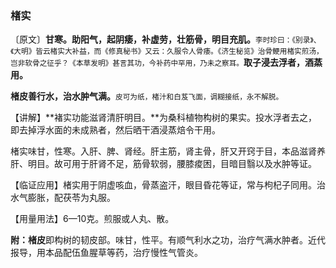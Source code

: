 ### 楮实

〔原文〕**甘寒。助阳气，起阴痿，补虚劳，壮筋骨，明目充肌。**<small>李时珍曰：《别录》、《大明》皆云楮实大补益，而《修真秘书》又云：久服令人骨痿。《济生秘览》治骨鲠用楮实煎汤，岂非软骨之征乎？《本草发明》甚言其功，今补药中罕用，乃未之察耳。</small>**取子浸去浮者，酒蒸用。**

**楮皮善行水，治水肿气满。**<small>皮可为纸，楮汁和白芨飞面，调糊接纸，永不解脱。</small>

【讲解】**褚实功能滋肾清肝明目。**为桑科植物构树的果实。投水浮者去之，即去掉浮水面的未成熟者，然后晒干酒浸蒸焙令干用。

楮实味甘，性寒。入肝、脾、肾经。肝主筋，肾主骨，肝又开窍于目，本品滋肾养肝、明目。故可用于肝肾不足，筋骨软弱，腰膝痠困，目暗目翳以及水肿等证。

【临证应用】楮实用于阴虚咳血，骨蒸盗汗，眼目昏花等证，常与枸杞子同用。治水气膨胀，配茯苓为丸服。

【用量用法】6—10克。煎服或人丸、散。

**附：楮皮**即构树的韧皮部。味甘，性平。有顺气利水之功，治疗气满水肿者。近代报导，用本品配伍鱼腥草等药，治疗慢性气管炎。
